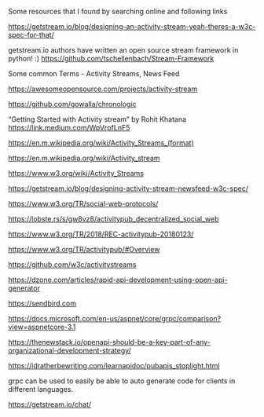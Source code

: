 Some resources that I found by searching online and following links

https://getstream.io/blog/designing-an-activity-stream-yeah-theres-a-w3c-spec-for-that/

getstream.io authors have written an open source stream framework in python! :)
https://github.com/tschellenbach/Stream-Framework

Some common Terms - Activity Streams, News Feed

https://awesomeopensource.com/projects/activity-stream

https://github.com/gowalla/chronologic

“Getting Started with Activity stream” by Rohit Khatana https://link.medium.com/WpVrpfLnF5

https://en.m.wikipedia.org/wiki/Activity_Streams_(format)

https://en.m.wikipedia.org/wiki/Activity_stream

https://www.w3.org/wiki/Activity_Streams

https://getstream.io/blog/designing-activity-stream-newsfeed-w3c-spec/

https://www.w3.org/TR/social-web-protocols/

https://lobste.rs/s/gw8vz8/activitypub_decentralized_social_web

https://www.w3.org/TR/2018/REC-activitypub-20180123/

https://www.w3.org/TR/activitypub/#Overview

https://github.com/w3c/activitystreams

https://dzone.com/articles/rapid-api-development-using-open-api-generator

https://sendbird.com

https://docs.microsoft.com/en-us/aspnet/core/grpc/comparison?view=aspnetcore-3.1

https://thenewstack.io/openapi-should-be-a-key-part-of-any-organizational-development-strategy/


https://idratherbewriting.com/learnapidoc/pubapis_stoplight.html

grpc can be used to easily be able to auto generate code for clients in different languages. 

https://getstream.io/chat/
